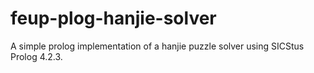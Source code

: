 feup-plog-hanjie-solver
=======================

A simple prolog implementation of a hanjie puzzle solver using SICStus Prolog 4.2.3.
